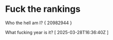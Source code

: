 # Fuck the rankings

Who the hell am I?
{ 20982944 }

What fucking year is it?
[ 2025-03-28T16:36:40Z ]
